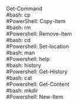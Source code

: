 Get-Command   
#bash: cp   
#PowerShell: Copy-Item  
#bash: rm  
#Powershell: Remove-Item  
#bash: cd  
#Powershell: Set-location  
#bash: man  
#Powershell: help  
#bash: history  
#Powershell: Get-History  
#bash: cat  
#Powershell: Get-Content  
#bash: mkdir  
#Powershell: New-Item
